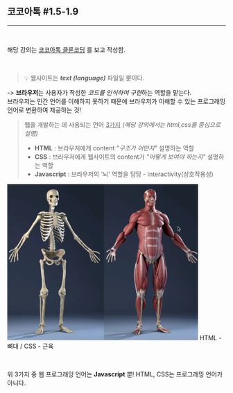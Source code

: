 ## 코코아톡 #1.5-1.9
------

<br>

해당 강의는 [코코아톡 클론코딩](https://nomadcoders.co/kokoa-clone/lobby) 를 보고 작성함.

<br>

> 💡 웹사이트는 ***text (language)*** 파일일 뿐이다. 

 -> **브라우저**는 사용자가 작성한 *코드를 인식하여 구현*하는 역할을 맡는다.  
브라우저는 인간 언어를 이해하지 못하기 때문에 브라우저가 이해할 수 있는 프로그래밍 언어로 변환하여 제공하는 것!

> 웹을 개발하는 데 사용되는 언어 <u>3가지</u> *(해당 강의에서는 html,css를 중심으로 설명)*
> * **HTML** : 브라우저에게 content *"구조가 어떤지"* 설명하는 역할
> * **CSS** : 브라우저에게 웹사이트의 content가 *"어떻게 보여야 하는지"* 설명하는 역할
> * **Javascript** : 브라우저의 '뇌' 역할을 담당 - interactivity(상호작용성)

![bone](.img/../img/bone-skeleton.png)
HTML - 뼈대 / CSS - 근육

<br>

위 3가지 중 웹 프로그래밍 언어는 **Javascript** 뿐! HTML, CSS는 프로그래밍 언어가 아니다.